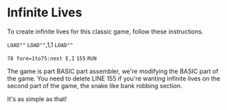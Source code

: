 # Infinite Lives

To create infinite lives for this classic game, follow these instructions.

`LOAD""`
`LOAD""`,1,1
`LOAD""`

`78 fore=1to75:next E,I`
`155`
`RUN`

The game is part BASIC part assembler, we're modifying the BASIC part of the game.  You need to delete LINE 155 if you're wanting infinite lives on the second part of the game, the snake like bank robbing section.

It's as simple as that!
